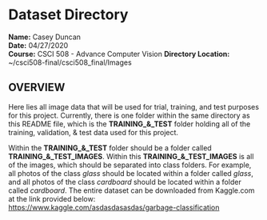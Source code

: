 <h1>Dataset Directory</h1>

**Name:** Casey Duncan <br />
**Date:** 04/27/2020 <br />
**Course:** CSCI 508 - Advance Computer Vision
**Directory Location:** ~/csci508-final/csci508_final/Images

<h2>OVERVIEW</h2>

Here lies all image data that will be used for trial, training, and test purposes for this project. Currently, there is one folder within the same directory as this README file, which is the **TRAINING_&_TEST** folder holding all of the training, validation, & test data used for this project.

Within the **TRAINING_&_TEST** folder should be a folder called **TRAINING_&_TEST_IMAGES**. Within this **TRAINING_&_TEST_IMAGES** is all of the images, which should be separated into class folders. For example, all photos of the class *glass* should be located within a folder called *glass*, and all photos of the class *cardboard* should be located within a folder called *cardboard*. The entire dataset can be downloaded from Kaggle.com at the link provided below: <br />
https://www.kaggle.com/asdasdasasdas/garbage-classification
